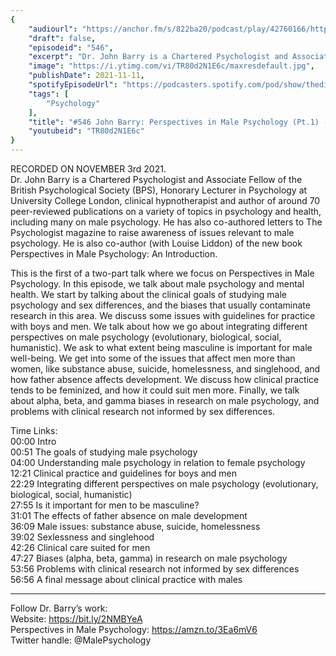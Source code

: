 ```yaml
---
{
	"audiourl": "https://anchor.fm/s/822ba20/podcast/play/42760166/https%3A%2F%2Fd3ctxlq1ktw2nl.cloudfront.net%2Fstaging%2F2021-10-3%2F50924ad3-4a35-89b2-a605-15450978d769.m4a",
	"draft": false,
	"episodeid": "546",
	"excerpt": "Dr. John Barry is a Chartered Psychologist and Associate Fellow of the British Psychological Society (BPS), Honorary Lecturer in Psychology at University College London, clinical hypnotherapist and author of around 70 peer-reviewed publications on a variety of topics in psychology and health, including many on male psychology. He has also co-authored letters to The Psychologist magazine to raise awareness of issues relevant to male psychology. He is also co-author (with Louise Liddon) of the new book Perspectives in Male Psychology: An Introduction. ",
	"image": "https://i.ytimg.com/vi/TR80d2N1E6c/maxresdefault.jpg",
	"publishDate": 2021-11-11,
	"spotifyEpisodeUrl": "https://podcasters.spotify.com/pod/show/thedissenter/episodes/546-John-Barry-Perspectives-in-Male-Psychology-Pt-1---Mental-Health-e19neh6",
	"tags": [
		"Psychology"
	],
	"title": "#546 John Barry: Perspectives in Male Psychology (Pt.1) - Mental Health",
	"youtubeid": "TR80d2N1E6c"
}
---
```

RECORDED ON NOVEMBER 3rd 2021.  
Dr. John Barry is a Chartered Psychologist and Associate Fellow of the British Psychological Society (BPS), Honorary Lecturer in Psychology at University College London, clinical hypnotherapist and author of around 70 peer-reviewed publications on a variety of topics in psychology and health, including many on male psychology. He has also co-authored letters to The Psychologist magazine to raise awareness of issues relevant to male psychology. He is also co-author (with Louise Liddon) of the new book Perspectives in Male Psychology: An Introduction. 

This is the first of a two-part talk where we focus on Perspectives in Male Psychology. In this episode, we talk about male psychology and mental health. We start by talking about the clinical goals of studying male psychology and sex differences, and the biases that usually contaminate research in this area. We discuss some issues with guidelines for practice with boys and men. We talk about how we go about integrating different perspectives on male psychology (evolutionary, biological, social, humanistic). We ask to what extent being masculine is important for male well-being. We get into some of the issues that affect men more than women, like substance abuse, suicide, homelessness, and singlehood, and how father absence affects development. We discuss how clinical practice tends to be feminized, and how it could suit men more. Finally, we talk about alpha, beta, and gamma biases in research on male psychology, and problems with clinical research not informed by sex differences.

Time Links:  
<time>00:00</time> Intro  
<time>00:51</time> The goals of studying male psychology  
<time>04:00</time> Understanding male psychology in relation to female psychology  
<time>12:21</time> Clinical practice and guidelines for boys and men  
<time>22:29</time> Integrating different perspectives on male psychology (evolutionary, biological, social, humanistic)  
<time>27:55</time> Is it important for men to be masculine?  
<time>31:01</time> The effects of father absence on male development  
<time>36:09</time> Male issues: substance abuse, suicide, homelessness  
<time>39:02</time> Sexlessness and singlehood  
<time>42:26</time> Clinical care suited for men  
<time>47:27</time> Biases (alpha, beta, gamma) in research on male psychology  
<time>53:56</time> Problems with clinical research not informed by sex differences  
<time>56:56</time> A final message about clinical practice with males

---

Follow Dr. Barry’s work:  
Website: https://bit.ly/2NMBYeA  
Perspectives in Male Psychology: https://amzn.to/3Ea6mV6  
Twitter handle: @MalePsychology
